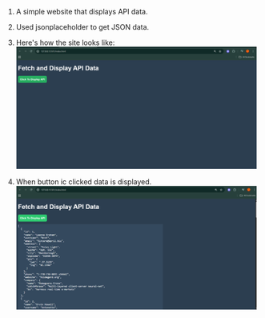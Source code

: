 1. A simple website that displays API data.
2. Used jsonplaceholder to get JSON data.
3. Here's how the site looks like:
![alt text](Screenshot-one.png)

4. When button ic clicked data is displayed.
![alt text](Screenshot-two.png)